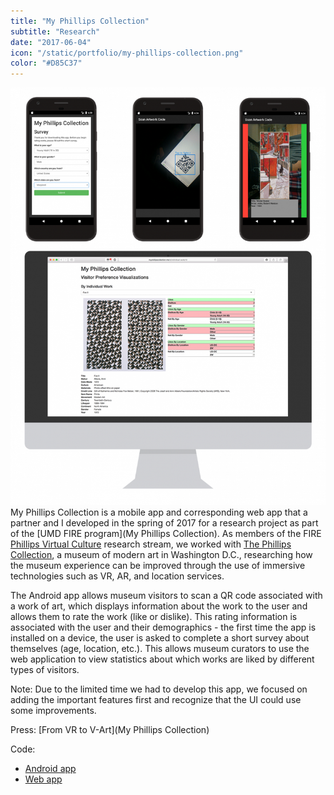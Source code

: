 ```yaml
---
title: "My Phillips Collection"
subtitle: "Research"
date: "2017-06-04"
icon: "/static/portfolio/my-phillips-collection.png"
color: "#D85C37"
---
```

![Screenshot](./screenshot.png)
My Phillips Collection is a mobile app and corresponding web app that a partner and I developed in the spring of 2017 for a research project as part of the [UMD FIRE program](My Phillips Collection). As members of the FIRE [Phillips Virtual Culture](https://fire.umd.edu/streams-PVC.html) research stream, we worked with [The Phillips Collection](http://www.phillipscollection.org/), a museum of modern art in Washington D.C., researching how the museum experience can be improved through the use of immersive technologies such as VR, AR, and location services.

The Android app allows museum visitors to scan a QR code associated with a work of art, which displays information about the work to the user and allows them to rate the work (like or dislike). This rating information is associated with the user and their demographics - the first time the app is installed on a device, the user is asked to complete a short survey about themselves (age, location, etc.). This allows museum curators to use the web application to view statistics about which works are liked by different types of visitors.

Note: Due to the limited time we had to develop this app, we focused on adding the important features first and recognize that the UI could use some improvements.

Press: [From VR to V-Art](My Phillips Collection)

Code:
- [Android app](https://gitlab.com/kellermark/fire-phillips-app)
- [Web app](https://gitlab.com/kellermark/fire-phillips-data)
